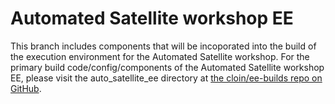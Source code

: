 # Automated Satellite workshop EE

This branch includes components that will be incoporated into the build of the execution environment for the Automated Satellite workshop. For the primary build code/config/components of the Automated Satellite workshop EE, please visit the auto_satellite_ee directory at [the cloin/ee-builds repo on GitHub](https://github.com/cloin/ee-builds/tree/main/auto_satellite_ee).
